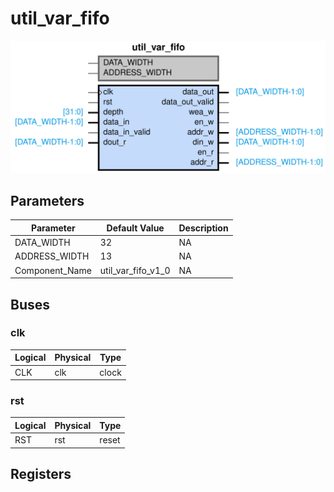 # util_var_fifo

<center>

![util_var_fifo](util_var_fifo-util_var_fifo.svg)

</center>

## Parameters

| Parameter | Default Value | Description |
| --------- | ------------- | ----------- |
| DATA_WIDTH | 32 | NA |
| ADDRESS_WIDTH | 13 | NA |
| Component_Name | util_var_fifo_v1_0 | NA |


## Buses


### clk
| Logical | Physical | Type |
| ------- | -------- | ---- |
| CLK | clk | clock |



### rst
| Logical | Physical | Type |
| ------- | -------- | ---- |
| RST | rst | reset |




## Registers
